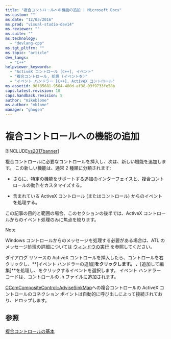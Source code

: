 ```yaml
---
title: "複合コントロールへの機能の追加 | Microsoft Docs"
ms.custom: ""
ms.date: "12/03/2016"
ms.prod: "visual-studio-dev14"
ms.reviewer: ""
ms.suite: ""
ms.technology: 
  - "devlang-cpp"
ms.tgt_pltfrm: ""
ms.topic: "article"
dev_langs: 
  - "C++"
helpviewer_keywords: 
  - "ActiveX コントロール [C++], イベント"
  - "複合コントロール, 処理 (イベントを)"
  - "イベント ハンドラー [C++], ActiveX コントロール"
ms.assetid: 98f85681-9564-480d-af38-03f9733fe58b
caps.latest.revision: 10
caps.handback.revision: 5
author: "mikeblome"
ms.author: "mblome"
manager: "ghogen"
---
```

# 複合コントロールへの機能の追加
[!INCLUDE[vs2017banner](../assembler/inline/includes/vs2017banner.md)]

複合コントロールに必要なコントロールを挿入し、次は、新しい機能を追加します。  この新しい機能は、通常 2 種類に分類されます:  
  
-   さらに、特定の機能をサポートする追加のインターフェイスと、複合コントロールの動作をカスタマイズする。  
  
-   含まれている ActiveX コントロール \(またはコントロール\) からのイベントを処理する。  
  
 この記事の目的と範囲の場合、このセクションの後半では、ActiveX コントロールからのイベント処理のみに焦点を絞ります。  
  
> [!NOTE]
>  Windows コントロールからのメッセージを処理する必要がある場合は、ATL のメッセージ処理の詳細については [ウィンドウの実行](../atl/implementing-a-window.md) を参照してください。  
  
 ダイアログ リソースの ActiveX コントロールを挿入したら、コントロールを右クリックし、**\[イベント ハンドラーの追加\]**をクリックします。  、**\[追加して編集\]**を処理し、をクリックするイベントを選択します。  イベント ハンドラー コードは、コントロールの .h ファイルに追加されます。  
  
 [CComCompositeControl::AdviseSinkMap](../Topic/CComCompositeControl::AdviseSinkMap.md)への複合コントロールの ActiveX コントロールのコネクション ポイントは自動的に呼び出しによって接続されており、ドロップします。  
  
## 参照  
 [複合コントロールの基本](../Topic/ATL%20Composite%20Control%20Fundamentals.md)
